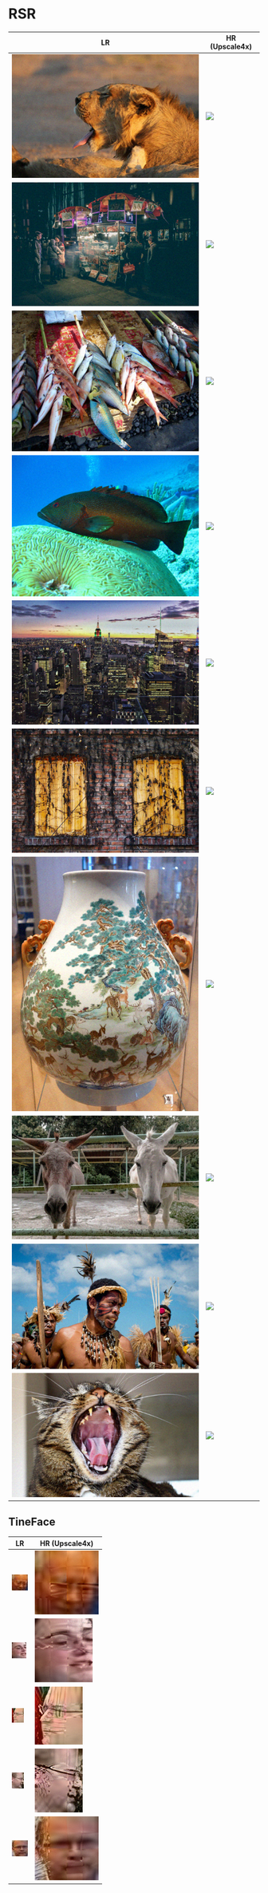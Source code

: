 # RSR

| LR | HR (Upscale4x) |
| ------------- | ------------- |
|<img src="./LWDIV2K/0901.png"> |<img src="./HRDIV2K/0901.png"> |
|<img src="./LWDIV2K/0902.png"> | <img src="./HRDIV2K/0902.png"> |
|<img src="./LWDIV2K/0903.png"> | <img src="./HRDIV2K/0903.png"> |
|<img src="./LWDIV2K/0904.png"> | <img src="./HRDIV2K/0904.png"> |
|<img src="./LWDIV2K/0905.png"> | <img src="./HRDIV2K/0905.png"> |
|<img src="./LWDIV2K/0906.png"> | <img src="./HRDIV2K/0906.png"> |
|<img src="./LWDIV2K/0907.png"> | <img src="./HRDIV2K/0907.png"> |
|<img src="./LWDIV2K/0908.png"> | <img src="./HRDIV2K/0908.png"> |
|<img src="./LWDIV2K/0909.png"> | <img src="./HRDIV2K/0909.png"> |
|<img src="./LWDIV2K/0910.png"> | <img src="./HRDIV2K/0910.png"> |

## TineFace

| LR | HR (Upscale4x) |
| ------------- | ------------- |
|<img src="./TinyFaceReal/9_27.jpg"> |<img src="./TinyFaceSR/9_27.png"> |
|<img src="./TinyFaceReal/5_22.jpg"> |<img src="./TinyFaceSR/5_22.png"> |
|<img src="./TinyFaceReal/1_93.jpg"> |<img src="./TinyFaceSR/1_93.png"> |
|<img src="./TinyFaceReal/1_64.jpg"> |<img src="./TinyFaceSR/1_64.png"> |
|<img src="./TinyFaceReal/1_189.jpg"> |<img src="./TinyFaceSR/1_189.png"> |


